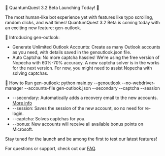🚀 QuantumQuest 3.2 Beta Launching Today! 🚀

The most human-like bot experience yet with features like typo scrolling, random clicks, and wait times! QuantumQuest 3.2 Beta is coming today with an exciting new feature: gen-outlook.

🔹 Introducing gen-outlook:
- Generate Unlimited Outlook Accounts: Create as many Outlook accounts as you need, with details saved in the genoutlook.json file.
- Auto Captcha: No more captcha hassles! We're using the free version of Nopecha with 60%-70% accuracy. A new captcha solver is in the works for the next version. For now, you might need to assist Nopecha with solving captchas.

🔧 How to Run gen-outlook:
python main.py --genoutlook --no-webdriver-manager --accounts-file gen-outlook.json --secondary --captcha --session

- --secondary: Automatically adds a recovery email to the new accounts. [More info](https://github.com/QuantumLabs869/QuantumQuest/blob/master/FAQ.md)
- --session: Saves the session of the new account, so no need for re-login.
- --captcha: Solves captchas for you.
- --bonus: New accounts will receive all available bonus points on Microsoft.

Stay tuned for the launch and be among the first to test our latest features!

For questions or support, check out our [FAQ](https://github.com/QuantumLabs869/QuantumQuest/blob/master/FAQ.md).

